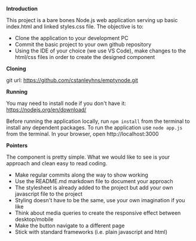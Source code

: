 **Introduction**

This project is a bare bones Node.js web application serving up basic index.html and linked styles.css file. The objective is to:

 - Clone the application to your development PC
 - Commit the basic project to your own github repository
 - Using the IDE of your choice (we use VS Code), make changes to the html/css files in order to create the designed component

**Cloning**

git url:		 https://github.com/cstanleyhns/emptynode.git

**Running**

You may need to install node if you don't have it: https://nodejs.org/en/download/ 

Before running the application locally, run `npm install` from the terminal to install any dependent packages. To run the application use `node app.js` from the terminal. In your browser, open http://localhost:3000

**Pointers**

The component is pretty simple. What we would like to see is your approach and clean easy to read coding.

 - Make regular commits along the way to show working 
 - Use the README.md markdown file to document your approach
 - The stylesheet is already added to the project but add your own javascript file to the project 
 - Styling doesn't have to be the same, use your own imagination if you like
 - Think about media queries to create the responsive effect between desktop/mobile
 - Make the button navigate to a different page
 - Stick with standard frameworks (i.e. plain javascript and html)
